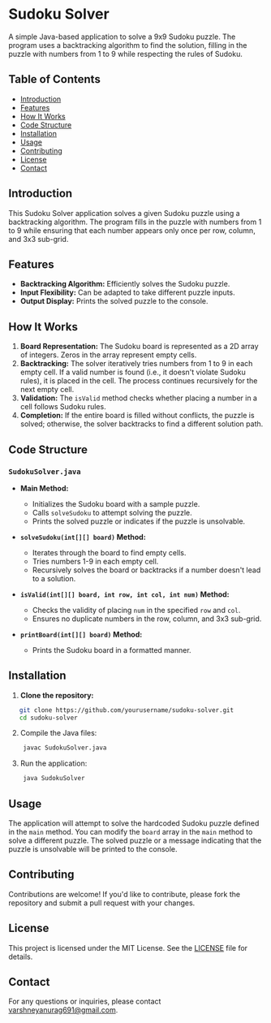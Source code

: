 # Sudoku Solver

A simple Java-based application to solve a 9x9 Sudoku puzzle. The program uses a backtracking algorithm to find the solution, filling in the puzzle with numbers from 1 to 9 while respecting the rules of Sudoku.

## Table of Contents

- [Introduction](#introduction)
- [Features](#features)
- [How It Works](#how-it-works)
- [Code Structure](#code-structure)
- [Installation](#installation)
- [Usage](#usage)
- [Contributing](#contributing)
- [License](#license)
- [Contact](#contact)

## Introduction

This Sudoku Solver application solves a given Sudoku puzzle using a backtracking algorithm. The program fills in the puzzle with numbers from 1 to 9 while ensuring that each number appears only once per row, column, and 3x3 sub-grid.

## Features

- **Backtracking Algorithm:** Efficiently solves the Sudoku puzzle.
- **Input Flexibility:** Can be adapted to take different puzzle inputs.
- **Output Display:** Prints the solved puzzle to the console.

## How It Works

1. **Board Representation:** The Sudoku board is represented as a 2D array of integers. Zeros in the array represent empty cells.
2. **Backtracking:** The solver iteratively tries numbers from 1 to 9 in each empty cell. If a valid number is found (i.e., it doesn't violate Sudoku rules), it is placed in the cell. The process continues recursively for the next empty cell.
3. **Validation:** The `isValid` method checks whether placing a number in a cell follows Sudoku rules.
4. **Completion:** If the entire board is filled without conflicts, the puzzle is solved; otherwise, the solver backtracks to find a different solution path.

## Code Structure

### `SudokuSolver.java`

- **Main Method:**
  - Initializes the Sudoku board with a sample puzzle.
  - Calls `solveSudoku` to attempt solving the puzzle.
  - Prints the solved puzzle or indicates if the puzzle is unsolvable.

- **`solveSudoku(int[][] board)` Method:**
  - Iterates through the board to find empty cells.
  - Tries numbers 1-9 in each empty cell.
  - Recursively solves the board or backtracks if a number doesn't lead to a solution.

- **`isValid(int[][] board, int row, int col, int num)` Method:**
  - Checks the validity of placing `num` in the specified `row` and `col`.
  - Ensures no duplicate numbers in the row, column, and 3x3 sub-grid.

- **`printBoard(int[][] board)` Method:**
  - Prints the Sudoku board in a formatted manner.

## Installation

1. **Clone the repository:**
```bash
   git clone https://github.com/yourusername/sudoku-solver.git
   cd sudoku-solver
```

2. Compile the Java files:
``` bash
    javac SudokuSolver.java
```
3. Run the application:
``` bash
    java SudokuSolver
```

## Usage

The application will attempt to solve the hardcoded Sudoku puzzle defined in the `main` method. You can modify the `board` array in the `main` method to solve a different puzzle. The solved puzzle or a message indicating that the puzzle is unsolvable will be printed to the console.

## Contributing

Contributions are welcome! If you'd like to contribute, please fork the repository and submit a pull request with your changes.

## License

This project is licensed under the MIT License. See the [LICENSE](LICENSE) file for details.

## Contact

For any questions or inquiries, please contact [varshneyanurag691@gmail.com](mailto:varshneyanurag691@gmail.com]).
